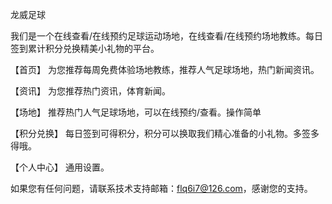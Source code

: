 龙威足球

我们是一个在线查看/在线预约足球运动场地，在线查看/在线预约场地教练。每日签到累计积分兑换精美小礼物的平台。

【首页】 为您推荐每周免费体验场地教练，推荐人气足球场地，热门新闻资讯。

【资讯】 为您推荐热门资讯，体育新闻。

【场地】 推荐热门人气足球场地，可以在线预约/查看。操作简单

【积分兑换】 每日签到可得积分，积分可以换取我们精心准备的小礼物。多签多得哦。

【个人中心】 通用设置。

如果您有任何问题，请联系技术支持邮箱：flq6i7@126.com，感谢您的支持。
